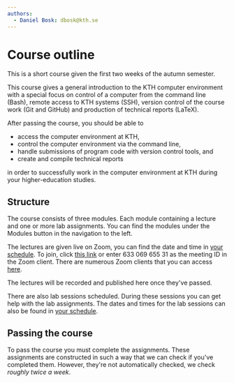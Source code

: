 ```yaml
---
authors:
  - Daniel Bosk: dbosk@kth.se
---
```


# Course outline

This is a short course given the first two weeks of the autumn semester.

This course gives a general introduction to the KTH computer environment with a 
special focus on control of a computer from the command line (Bash), remote 
access to KTH systems (SSH), version control of the course work (Git and 
GitHub) and production of technical reports (LaTeX).

After passing the course, you should be able to

 - access the computer environment at KTH,
 - control the computer environment via the command line,
 - handle submissions of program code with version control tools, and
 - create and compile technical reports

in order to successfully work in the computer environment at KTH during your 
higher-education studies.


## Structure

The course consists of three modules. Each module containing a lecture and one 
or more lab assignments. You can find the modules under the Modules button in 
the navigation to the left.

The lectures are given live on Zoom, you can find the date and time in [your 
schedule][schedule]. To join, click [this link][zoom-room] or enter 633 069 655 
31 as the meeting ID in the Zoom client. There are numerous Zoom clients that 
you can access [here][zoom-clients].

The lectures will be recorded and published here once they've passed.

[schedule]: https://www.kth.se/social/home/personal-menu/schema/
[zoom-room]: https://kth-se.zoom.us/j/63306965531
[zoom-web]: https://kth-se.zoom.us/join
[zoom-clients]: https://zoom.us/download

There are also lab sessions scheduled. During these sessions you can get help 
with the lab assignments. The dates and times for the lab sessions can also be 
found in [your schedule][schedule].


## Passing the course

To pass the course you must complete the assignments. These assignments are 
constructed in such a way that we can check if you've completed them. However, 
they're not automatically checked, we check *roughly twice a week*.

